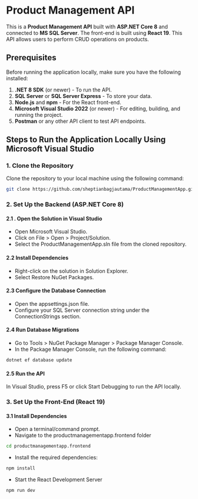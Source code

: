 # Product Management API

This is a **Product Management API** built with **ASP.NET Core 8** and connected to **MS SQL Server**. The front-end is built using **React 19**. This API allows users to perform CRUD operations on products.

## Prerequisites

Before running the application locally, make sure you have the following installed:

1. **.NET 8 SDK** (or newer) - To run the API.
2. **SQL Server** or **SQL Server Express** - To store your data.
3. **Node.js** and **npm** - For the React front-end.
4. **Microsoft Visual Studio 2022** (or newer) - For editing, building, and running the project.
5. **Postman** or any other API client to test API endpoints.

## Steps to Run the Application Locally Using Microsoft Visual Studio

### 1. Clone the Repository

Clone the repository to your local machine using the following command:

```bash
git clone https://github.com/sheptianbagjautama/ProductManagementApp.git
```

### 2. Set Up the Backend (ASP.NET Core 8)
#### 2.1 . Open the Solution in Visual Studio
- Open Microsoft Visual Studio.
- Click on File > Open > Project/Solution.
- Select the ProductManagementApp.sln file from the cloned repository.

#### 2.2 Install Dependencies
- Right-click on the solution in Solution Explorer.
- Select Restore NuGet Packages.

#### 2.3 Configure the Database Connection
- Open the appsettings.json file.
- Configure your SQL Server connection string under the ConnectionStrings section.

#### 2.4 Run Database Migrations
- Go to Tools > NuGet Package Manager > Package Manager Console.
- In the Package Manager Console, run the following command:
```bash
dotnet ef database update
```

#### 2.5 Run the API
In Visual Studio, press F5 or click Start Debugging to run the API locally.

### 3. Set Up the Front-End (React 19)
#### 3.1 Install Dependencies
- Open a terminal/command prompt.
- Navigate to the productmanagementapp.frontend folder 
```bash
cd productmanagementapp.frontend
```
- Install the required dependencies:
```bash
npm install
```
- Start the React Development Server
```bash
npm run dev
```
